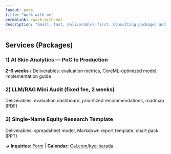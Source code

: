 ```yaml
---
layout: page
title: "Work with me"
permalink: /work-with-me/
description: "Small, fast, deliverables-first. Consulting packages and outcomes."
---
```


## Services (Packages)

### 1) AI Skin Analytics — PoC to Production
**2–6 weeks** / Deliverables: evaluation metrics, CoreML-optimized model, implementation guide

### 2) LLM/RAG Mini Audit (fixed fee, 2 weeks)
Deliverables: evaluation dashboard, prioritized recommendations, roadmap (PDF)

### 3) Single-Name Equity Research Template
Deliverables: spreadsheet model, Markdown report template, chart pack (PPT)

**→ Inquiries:** [Form](https://forms.gle/kyo-consulting) | **Calendar:** [Cal.com/kyo-harada](https://cal.com/kyo-harada)
